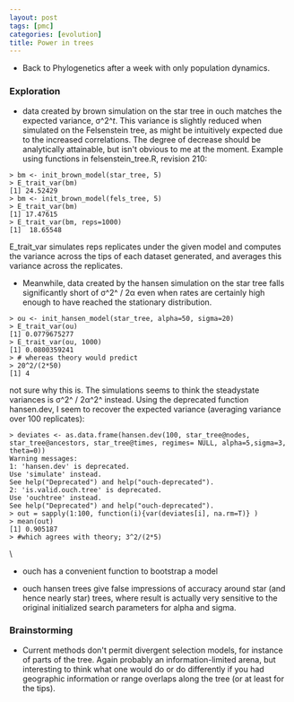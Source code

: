 ```yaml
---
layout: post
tags: [pmc]
categories: [evolution]
title: Power in trees
---
```







 








-   Back to Phylogenetics after a week with only population dynamics.

### Exploration

-   data created by brown simulation on the star tree in ouch matches
    the expected variance, σ^2^*t*. This variance is slightly reduced
    when simulated on the Felsenstein tree, as might be intuitively
    expected due to the increased correlations. The degree of decrease
    should be analytically attainable, but isn't obvious to me at the
    moment. Example using functions in felsenstein\_tree.R, revision
    210:

~~~~ {.de1}
> bm <- init_brown_model(star_tree, 5)
> E_trait_var(bm)
[1] 24.52429 
> bm <- init_brown_model(fels_tree, 5)
> E_trait_var(bm)
[1] 17.47615 
> E_trait_var(bm, reps=1000)
[1]  18.65548
~~~~

E\_trait\_var simulates reps replicates under the given model and
computes the variance across the tips of each dataset generated, and
averages this variance across the replicates.

-   Meanwhile, data created by the hansen simulation on the star tree
    falls significantly short of σ^2^ / 2α even when rates are certainly
    high enough to have reached the stationary distribution.

~~~~ {.de1}
> ou <- init_hansen_model(star_tree, alpha=50, sigma=20)
> E_trait_var(ou)
[1] 0.0779675277 
> E_trait_var(ou, 1000)
[1] 0.0800359241 
> # whereas theory would predict
> 20^2/(2*50)
[1] 4
~~~~

not sure why this is. The simulations seems to think the steadystate
variances is σ^2^ / 2α^2^ instead. Using the deprecated function
hansen.dev, I seem to recover the expected variance (averaging variance
over 100 replicates):

~~~~ {.de1}
> deviates <- as.data.frame(hansen.dev(100, star_tree@nodes, star_tree@ancestors, star_tree@times, regimes= NULL, alpha=5,sigma=3, theta=0))
Warning messages:
1: 'hansen.dev' is deprecated.
Use 'simulate' instead.
See help("Deprecated") and help("ouch-deprecated"). 
2: 'is.valid.ouch.tree' is deprecated.
Use 'ouchtree' instead.
See help("Deprecated") and help("ouch-deprecated"). 
> out = sapply(1:100, function(i){var(deviates[i], na.rm=T)} )
> mean(out)
[1] 0.905187
> #which agrees with theory; 3^2/(2*5)
~~~~

\

-   ouch has a convenient function to bootstrap a model

-   ouch hansen trees give false impressions of accuracy around star
    (and hence nearly star) trees, where result is actually very
    sensitive to the original initialized search parameters for alpha
    and sigma.

### Brainstorming

-   Current methods don't permit divergent selection models, for
    instance of parts of the tree. Again probably an information-limited
    arena, but interesting to think what one would do or do differently
    if you had geographic information or range overlaps along the tree
    (or at least for the tips).

